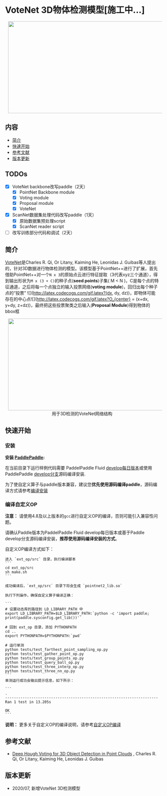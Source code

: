 # VoteNet 3D物体检测模型[施工中...]

<p align="center">
<img src="image/teaser.jpg" height=300 width=800 hspace='10'/>

</p>

## 内容

- [简介](#简介)
- [快速开始](#快速开始)
- [参考文献](#参考文献)
- [版本更新](#版本更新)

## TODOs

- [x] VoteNet backbone改写paddle（2天）
  - [x] PointNet Backbone module
  - [x] Voting module
  - [x] Proposal module
  - [x] VoteNet
- [x] ScanNet数据集处理代码改写paddle（1天）
  - [x] 原始数据集预处理script
  - [x] ScanNet reader script
- [ ] 改写训练部分代码和调试（2天）

## 简介

[VoteNet](https://arxiv.org/abs/1904.09664v2)是Charles R. Qi, Or Litany, Kaiming He, Leonidas J. Guibas等人提出的，针对3D数据进行物体检测的模型。该模型基于PointNet++进行了扩展，首先借助PointNet++对一个`N x 3`的原始点云进行特征提取（3代表xyz三个通道），得到输出形状为`M x (3 + C)`的种子点(**seed points**)子集( M < N )，C是每个点的特征通道，之后将每一个点独立的输入投票网络(**voting module**)，回归出每个种子点的“投票” ![](http://latex.codecogs.com/gif.latex?(dx, dy, dz))，即物体可能存在的中心点![](http://latex.codecogs.com/gif.latex?O_{center} = (x+dx, y+dy, z+dz))，最终把这些投票聚类之后输入(**Proposal Module**)得到物体的bbox框

<p align="center">
<img src="image/votenet_arch.png" height=300 width=800 hspace='10'/> <br />
用于3D检测的VoteNet网络结构

</p>



## 快速开始

### 安装

**安装 [PaddlePaddle](https://github.com/PaddlePaddle/Paddle):**

在当前目录下运行样例代码需要 PaddelPaddle Fluid [develop每日版本](https://www.paddlepaddle.org.cn/install/doc/tables#多版本whl包列表-dev-11)或使用PaddlePaddle [develop分支](https://github.com/PaddlePaddle/Paddle/tree/develop)源码编译安装. 

为了使自定义算子与paddle版本兼容，建议您**优先使用源码编译paddle**，源码编译方式请参考[编译安装](https://www.paddlepaddle.org.cn/install/doc/source/ubuntu)


### 编译自定义OP

**注意：** 请使用4.8及以上版本的`gcc`进行自定义OP的编译，否则可能引入兼容性问题。

请确认Paddle版本为PaddelPaddle Fluid develop每日版本或基于Paddle develop分支源码编译安装，**推荐使用源码编译安装的方式**。

自定义OP编译方式如下：

    进入 `ext_op/src` 目录，执行编译脚本
    ```
    cd ext_op/src
    sh make.sh
    ```
    
    成功编译后，`ext_op/src` 目录下将会生成 `pointnet2_lib.so` 
    
    执行下列操作，确保自定义算子编译正确：
    
    ```
    # 设置动态库的路径到 LD_LIBRARY_PATH 中
    export LD_LIBRARY_PATH=$LD_LIBRARY_PATH:`python -c 'import paddle; print(paddle.sysconfig.get_lib())'`
    
    # 回到 ext_op 目录，添加 PYTHONPATH
    cd ..
    export PYTHONPATH=$PYTHONPATH:`pwd`
    
    # 运行单测 
    python tests/test_farthest_point_sampling_op.py
    python tests/test_gather_point_op.py
    python tests/test_group_points_op.py
    python tests/test_query_ball_op.py
    python tests/test_three_interp_op.py
    python tests/test_three_nn_op.py
    ```
    单测运行成功会输出提示信息，如下所示：
    
    ```
    .
    ----------------------------------------------------------------------
    Ran 1 test in 13.205s
    
    OK
    ```

**说明：** 更多关于自定义OP的编译说明，请参考[自定义OP编译](./ext_op/README.md)

## 参考文献

-  [Deep Hough Voting for 3D Object Detection in Point Clouds](https://arxiv.org/abs/1904.09664v2) , Charles R. Qi, Or Litany, Kaiming He, Leonidas J. Guibas

## 版本更新

- 2020/07, 新增VoteNet 3D检测模型